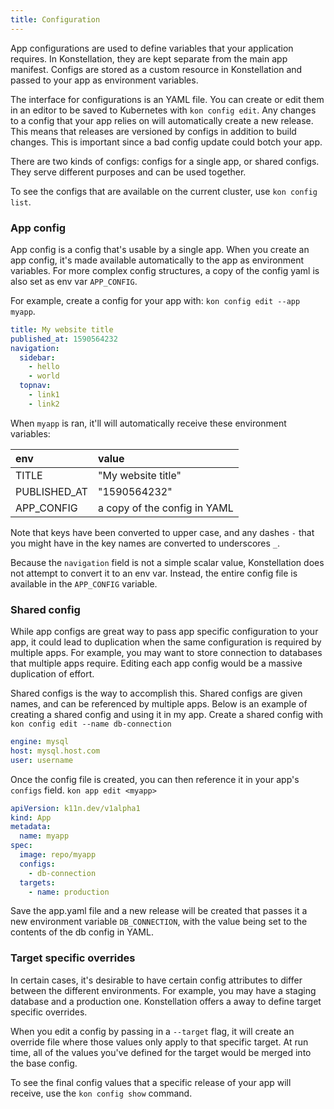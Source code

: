 ```yaml
---
title: Configuration
---
```


App configurations are used to define variables that your application requires. In Konstellation, they are kept separate from the main app manifest. Configs are stored as a custom resource in Konstellation and passed to your app as environment variables.

The interface for configurations is an YAML file. You can create or edit them in an editor to be saved to Kubernetes with `kon config edit`. Any changes to a config that your app relies on will automatically create a new release. This means that releases are versioned by configs in addition to build changes. This is important since a bad config update could botch your app.

There are two kinds of configs: configs for a single app, or shared configs. They serve different purposes and can be used together.

To see the configs that are available on the current cluster, use `kon config list`.

### App config

App config is a config that's usable by a single app. When you create an app config, it's made available automatically to the app as environment variables. For more complex config structures, a copy of the config yaml is also set as env var `APP_CONFIG`.

For example, create a config for your app with: `kon config edit --app myapp`.

```yaml title="myapp.yaml"
title: My website title
published_at: 1590564232
navigation:
  sidebar:
    - hello
    - world
  topnav:
    - link1
    - link2
```

When `myapp` is ran, it'll will automatically receive these environment variables:

| env          | value              |
|:------------ |:------------------ |
| TITLE        | "My website title" |
| PUBLISHED_AT | "1590564232"       |
| APP_CONFIG   | a copy of the config in YAML |

Note that keys have been converted to upper case, and any dashes `-` that you might have in the key names are converted to underscores `_`.

Because the `navigation` field is not a simple scalar value, Konstellation does not attempt to convert it to an env var. Instead, the entire config file is available in the `APP_CONFIG` variable.

### Shared config

While app configs are great way to pass app specific configuration to your app, it could lead to duplication when the same configuration is required by multiple apps. For example, you may want to store connection to databases that multiple apps require. Editing each app config would be a massive duplication of effort.

Shared configs is the way to accomplish this. Shared configs are given names, and can be referenced by multiple apps. Below is an example of creating a shared config and using it in my app. Create a shared config with `kon config edit --name db-connection`

```yaml title="db-connection.yaml"
engine: mysql
host: mysql.host.com
user: username
```

Once the config file is created, you can then reference it in your app's `configs` field. `kon app edit <myapp>`

```yaml title="App.yaml"
apiVersion: k11n.dev/v1alpha1
kind: App
metadata:
  name: myapp
spec:
  image: repo/myapp
  configs:
    - db-connection
  targets:
    - name: production
```

Save the app.yaml file and a new release will be created that passes it a new environment variable `DB_CONNECTION`, with the value being set to the contents of the db config in YAML.

### Target specific overrides

In certain cases, it's desirable to have certain config attributes to differ between the different environments. For example, you may have a staging database and a production one. Konstellation offers a away to define target specific overrides.

When you edit a config by passing in a `--target` flag, it will create an override file where those values only apply to that specific target. At run time, all of the values you've defined for the target would be merged into the base config.

To see the final config values that a specific release of your app will receive, use the `kon config show` command.